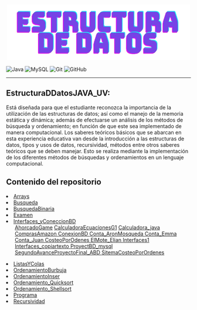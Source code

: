 <div align= "center">
  <img  src="https://github.com/TacosConChelas/TacosConChelas/blob/main/TitleStyles/EstructuraDDatos_title.png" alt="Saludo" width="500" height="150"/>
</div>

![Java](https://img.shields.io/badge/java-%23ED8B00.svg?style=for-the-badge&logo=java&logoColor=white) ![MySQL](https://img.shields.io/badge/mysql-%2300f.svg?style=for-the-badge&logo=mysql&logoColor=white) ![Git](https://img.shields.io/badge/git-%23F05033.svg?style=for-the-badge&logo=git&logoColor=white) ![GitHub](https://img.shields.io/badge/github-%23121011.svg?style=for-the-badge&logo=github&logoColor=white)

---
## EstructuraDDatosJAVA_UV:
<p>
  Está diseñada para que el estudiante reconozca la importancia de la utilización de las estructuras de datos; así como el manejo de la memoria estática y dinámica; además de efectuarse un análisis de los métodos de búsqueda y ordenamiento; en función de que este sea implementado de manera computacional.
Los saberes teóricos básicos que se abarcan en esta experiencia educativa van desde la introducción a las estructuras de datos, tipos y usos de datos, recursividad, métodos entre otros saberes teóricos que se deben manejar.
Esto se realiza mediante la implementación de los diferentes métodos de búsquedas y ordenamientos en un lenguaje computacional.
</p>



## Contenido del repositorio

<div>
  <li> 
    <a title="Arrays" href="https://github.com/TacosConChelas/EstructuraDDatosJAVA_UV/tree/main/Arrays"> Arrays  </a>  </li>
  <li> <a title="Busqueda" href="https://github.com/TacosConChelas/EstructuraDDatosJAVA_UV/tree/main/Busqueda"> Busqueda  </a> </li>
  <li> <a title="BusquedaBinaria" href="https://github.com/TacosConChelas/EstructuraDDatosJAVA_UV/tree/main/BusquedaBinaria"> BusquedaBinaria </a> </li>
  <li> <a title="Examen" href="https://github.com/TacosConChelas/EstructuraDDatosJAVA_UV/tree/main/Examen"> Examen </a> </li>
  <li> 
    <a title="Interfaces_yConeccionBD" href="https://github.com/TacosConChelas/EstructuraDDatosJAVA_UV/tree/main/Interfaces_yConeccionBD"> Interfaces_yConeccionBD </a>
    <ul>
      <a title="Interfaces_yConeccionBD" href="https://github.com/TacosConChelas/EstructuraDDatosJAVA_UV/tree/main/Interfaces_yConeccionBD/AhorcadoGame"> AhorcadoGame</a>
      <a title="Interfaces_yConeccionBD" href="https://github.com/TacosConChelas/EstructuraDDatosJAVA_UV/tree/main/Interfaces_yConeccionBD/CalculadoraEcuacionesG1"> CalculadoraEcuacionesG1</a>
      <a title="Interfaces_yConeccionBD" href="https://github.com/TacosConChelas/EstructuraDDatosJAVA_UV/tree/main/Interfaces_yConeccionBD/Calculadora_java"> Calculadora_java </a>
      <a title="Interfaces_yConeccionBD" href="https://github.com/TacosConChelas/EstructuraDDatosJAVA_UV/tree/main/Interfaces_yConeccionBD/ComprasAmazon"> ComprasAmazon </a>
      <a title="Interfaces_yConeccionBD" href="https://github.com/TacosConChelas/EstructuraDDatosJAVA_UV/tree/main/Interfaces_yConeccionBD/ConexionBD"> ConexionBD </a>
      <a title="Interfaces_yConeccionBD" href="https://github.com/TacosConChelas/EstructuraDDatosJAVA_UV/tree/main/Interfaces_yConeccionBD/Conta_AronMosqueda"> Conta_AronMosqueda </a>
      <a title="Interfaces_yConeccionBD" href="https://github.com/TacosConChelas/EstructuraDDatosJAVA_UV/tree/main/Interfaces_yConeccionBD/Conta_Emma"> Conta_Emma </a>
      <a title="Interfaces_yConeccionBD" href="https://github.com/TacosConChelas/EstructuraDDatosJAVA_UV/tree/main/Interfaces_yConeccionBD/Conta_Juan"> Conta_Juan </a>
      <a title="Interfaces_yConeccionBD" href="https://github.com/TacosConChelas/EstructuraDDatosJAVA_UV/tree/main/Interfaces_yConeccionBD/CosteoPorOdenes"> CosteoPorOdenes </a>
      <a title="Interfaces_yConeccionBD" href="https://github.com/TacosConChelas/EstructuraDDatosJAVA_UV/tree/main/Interfaces_yConeccionBD/ElMote_Elian"> ElMote_Elian </a>
      <a title="Interfaces_yConeccionBD" href="https://github.com/TacosConChelas/EstructuraDDatosJAVA_UV/tree/main/Interfaces_yConeccionBD/Interfaces1"> Interfaces1 </a>
      <a title="Interfaces_yConeccionBD" href="https://github.com/TacosConChelas/EstructuraDDatosJAVA_UV/tree/main/Interfaces_yConeccionBD/Interfaces_copiartexto"> Interfaces_copiartexto </a>
      <a title="Interfaces_yConeccionBD" href="https://github.com/TacosConChelas/EstructuraDDatosJAVA_UV/tree/main/Interfaces_yConeccionBD/ProyectBD_mysql"> ProyectBD_mysql </a>
      <a title="Interfaces_yConeccionBD" href="https://github.com/TacosConChelas/EstructuraDDatosJAVA_UV/tree/main/Interfaces_yConeccionBD/SegundoAvanceProyectoFinal_ABD"> SegundoAvanceProyectoFinal_ABD </a>
      <a title="Interfaces_yConeccionBD" href="https://github.com/TacosConChelas/EstructuraDDatosJAVA_UV/tree/main/Interfaces_yConeccionBD/SitemaCosteoPorOrdenes"> SitemaCosteoPorOrdenes </a>
    </ul>

  
  </li>
  <li> <a title="ListasYColas" href="https://github.com/TacosConChelas/EstructuraDDatosJAVA_UV/tree/main/ListasYColas"> ListasYColas </a> </li>
  <li> <a title="OrdenamientoBurbuja" href="https://github.com/TacosConChelas/EstructuraDDatosJAVA_UV/tree/main/OrdenamientoBurbuja"> OrdenamientoBurbuja  </a> </li>
  <li> <a title="OrdenamientoInser" href="https://github.com/TacosConChelas/EstructuraDDatosJAVA_UV/tree/main/OrdenamientoInser"> OrdenamientoInser </a> </li>
  <li> <a title="Ordenamiento_Quicksort" href="https://github.com/TacosConChelas/EstructuraDDatosJAVA_UV/tree/main/Ordenamiento_Quicksort"> Ordenamiento_Quicksort </a> </li>
  <li> <a title="Ordenamiento_Quicksort" href="https://github.com/TacosConChelas/EstructuraDDatosJAVA_UV/tree/main/Ordenamiento_Shellsort"> Ordenamiento_Shellsort </a> </li>
  <li> <a title="Programa" href="https://github.com/TacosConChelas/EstructuraDDatosJAVA_UV/tree/main/Programa"> Programa </a> </li>
  <li> <a title="Recursividad" href="https://github.com/TacosConChelas/EstructuraDDatosJAVA_UV/tree/main/Recursividad"> Recursividad </a> </li>
  

</div>


